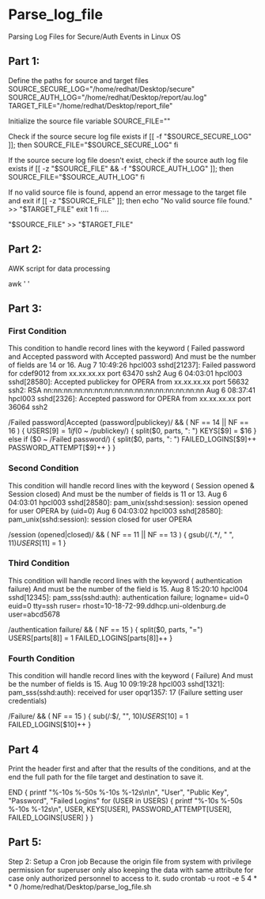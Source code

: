 # Parse_log_file
Parsing Log Files for Secure/Auth Events in Linux OS

## Part 1:
Define the paths for source and target files
SOURCE_SECURE_LOG="/home/redhat/Desktop/secure"
SOURCE_AUTH_LOG="/home/redhat/Desktop/report/au.log"
TARGET_FILE="/home/redhat/Desktop/report_file"

Initialize the source file variable
SOURCE_FILE=""

Check if the source secure log file exists
if [[ -f "$SOURCE_SECURE_LOG" ]]; then
    SOURCE_FILE="$SOURCE_SECURE_LOG"
fi

If the source secure log file doesn't exist, check if the source auth log file exists
if [[ -z "$SOURCE_FILE" && -f "$SOURCE_AUTH_LOG" ]]; then
    SOURCE_FILE="$SOURCE_AUTH_LOG"
fi

If no valid source file is found, append an error message to the target file and exit
if [[ -z "$SOURCE_FILE" ]]; then
    echo "No valid source file found." >> "$TARGET_FILE"
    exit 1
fi
....

"$SOURCE_FILE" >> "$TARGET_FILE"

## Part 2:
AWK script for data processing

awk ' '

## Part 3:
### First Condition
This condition to handle record lines with the keyword ( Failed password and
Accepted password with Accepted password) And must be the number of 
fields are 14 or 16.
Aug  7 10:49:26 hpcl003 sshd[21237]: Failed password for cdef9012 from xx.xx.xx.xx port 63470 ssh2
Aug  6 04:03:01 hpcl003 sshd[28580]: Accepted publickey for OPERA from xx.xx.xx.xx port 56632 ssh2: RSA nn:nn:nn:nn:nn:nn:nn:nn:nn:nn:nn:nn:nn:nn:nn:nn
Aug  6 08:37:41 hpcl003 sshd[2326]: Accepted password for OPERA from xx.xx.xx.xx port 36064 ssh2 

/Failed password|Accepted (password|publickey)/ && ( NF == 14 || NF == 16 ) {
        USERS[$9] = 1
        if ($0 ~ /publickey/) {
            split($0, parts, ": ")
            KEYS[$9] = $16
        } else if ($0 ~ /Failed password/) {
            split($0, parts, ": ")
            FAILED_LOGINS[$9]++
            PASSWORD_ATTEMPT[$9]++
        }
    }

### Second Condition
This condition will handle record lines with the keyword ( Session opened & Session 
closed) And must be the number of fields is 11 or 13.
Aug  6 04:03:01 hpcl003 sshd[28580]: pam_unix(sshd:session): session opened for user OPERA by (uid=0)
Aug  6 04:03:02 hpcl003 sshd[28580]: pam_unix(sshd:session): session closed for user OPERA

/session (opened|closed)/ && ( NF == 11 || NF == 13 ) {
        gsub(/\(.*/, " ", $11)
        USERS[$11] = 1
    }

### Third Condition
This condition will handle record lines with the keyword ( authentication failure) And 
must be the number of the field is 15.
Aug  8 15:20:10 hpcl004 sshd[12345]: pam_sss(sshd:auth): authentication failure; logname= uid=0 euid=0 tty=ssh ruser= rhost=10-18-72-99.ddhcp.uni-oldenburg.de user=abcd5678

/authentication failure/ && ( NF == 15 ) {
        split($0, parts, "=")
        USERS[parts[8]] = 1
        FAILED_LOGINS[parts[8]]++
    }

### Fourth Condition    
This condition will handle record lines with the keyword ( Failure) And must be the
number of fields is 15.
Aug 10 09:19:28 hpcl003 sshd[1321]: pam_sss(sshd:auth): received for user opqr1357: 17 (Failure setting user credentials) 

/Failure/ && ( NF == 15 ) {
        sub(/:$/, "", $10)
        USERS[$10] = 1
        FAILED_LOGINS[$10]++
    }

## Part 4
Print the header first and after that the results of the conditions, and at the end the full
path for the file target and destination to save it.


END {
        printf "%-10s %-50s %-10s %-12s\n\n", "User", "Public Key", "Password", "Failed Logins"
        for (USER in USERS) {
            printf "%-10s %-50s %-10s %-12s\n", USER, KEYS[USER], PASSWORD_ATTEMPT[USER], FAILED_LOGINS[USER]
        }
    }

## Part 5:
Step 2: Setup a Cron job
Because the origin file from system with privilege permission for superuser only also keeping the data
with same attribute for case only authorized personnel to access to it.
sudo crontab -u root -e
5 4 * * 0 /home/redhat/Desktop/parse_log_file.sh

